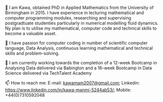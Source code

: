 👋 I am Kawa, obtained PhD in Applied Mathematics from the University of Birmingham in 2015. 
   I have experience in lecturing mathematical and computer programming modules, researching and 
    supervising postgradtuate studenties particularly in numerical modelling fluid dynamics.
    Ny plan is to utilise my mathematical, computer code and technical skills to become a valuable asset.

👀 I have passion for computer coding in number of scientific computer language, Data Analysis, 
    continuous learning mathematical and technical skills and problem-solving.

🌱 I am currently working towards the completion of a 12-week Bootcamp in Analysing Data delivered via Babington and 
    a 16-week Bootcamp in Data Science delivered via TechTalent Academy

📫 How to reach me: E-mail: kawamam2007@gmail.com;  Linkedin: https://www.linkedin.com/in/kawa-manmi-5244ab53/;  Mobile: +44(0)7310592048
